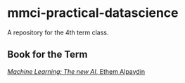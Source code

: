 # mmci-practical-datascience
A repository for the 4th term class.

## Book for the Term
[*Machine Learning: The new AI*, Ethem Alpaydin](https://www.amazon.com/Machine-Learning-Press-Essential-Knowledge/dp/0262529513)
